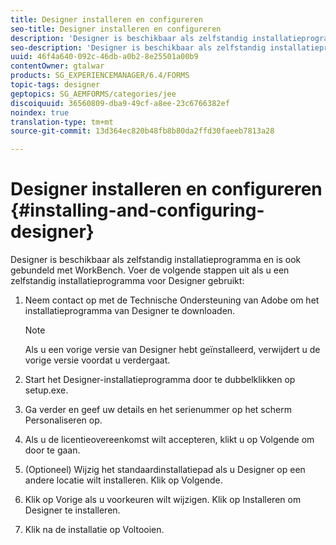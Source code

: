 ```yaml
---
title: Designer installeren en configureren
seo-title: Designer installeren en configureren
description: 'Designer is beschikbaar als zelfstandig installatieprogramma en is ook gebundeld met Workbench. Leer hoe u zelfstandige Designer installeert.  '
seo-description: 'Designer is beschikbaar als zelfstandig installatieprogramma en is ook gebundeld met Workbench. Leer hoe u zelfstandige Designer installeert.  '
uuid: 46f4a640-092c-46db-a0b2-8e25501a00b9
contentOwner: gtalwar
products: SG_EXPERIENCEMANAGER/6.4/FORMS
topic-tags: designer
geptopics: SG_AEMFORMS/categories/jee
discoiquuid: 36560809-dba9-49cf-a8ee-23c6766382ef
noindex: true
translation-type: tm+mt
source-git-commit: 13d364ec820b48fb8b80da2ffd30faeeb7813a28

---
```



# Designer installeren en configureren {#installing-and-configuring-designer}

Designer is beschikbaar als zelfstandig installatieprogramma en is ook gebundeld met WorkBench. Voer de volgende stappen uit als u een zelfstandig installatieprogramma voor Designer gebruikt:

1. Neem contact op met de Technische Ondersteuning van Adobe om het installatieprogramma van Designer te downloaden.

   >[!NOTE]
   >
   >Als u een vorige versie van Designer hebt geïnstalleerd, verwijdert u de vorige versie voordat u verdergaat.

1. Start het Designer-installatieprogramma door te dubbelklikken op setup.exe.
1. Ga verder en geef uw details en het serienummer op het scherm Personaliseren op.
1. Als u de licentieovereenkomst wilt accepteren, klikt u op Volgende om door te gaan.
1. (Optioneel) Wijzig het standaardinstallatiepad als u Designer op een andere locatie wilt installeren. Klik op Volgende.
1. Klik op Vorige als u voorkeuren wilt wijzigen. Klik op Installeren om Designer te installeren.
1. Klik na de installatie op Voltooien.

